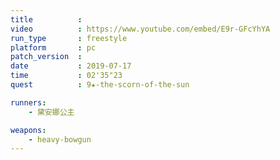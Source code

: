 ```yaml
---
title          :
video          : https://www.youtube.com/embed/E9r-GFcYhYA
run_type       : freestyle
platform       : pc
patch_version  :
date           : 2019-07-17
time           : 02'35"23
quest          : 9★-the-scorn-of-the-sun

runners:
    - 黛安娜公主

weapons:
    - heavy-bowgun
---
```

